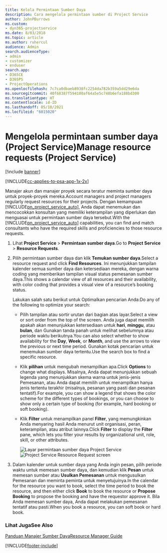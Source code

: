 ```yaml
---
title: Kelola Permintaan Sumber Daya
description: Cara mengelola permintaan sumber di Project Service
author: JohnPBurrows
ms.custom:
- dyn365-projectservice
ms.date: 8/03/2018
ms.topic: article
ms.author: ruhercul
audience: Admin
search.audienceType:
- admin
- customizer
- enduser
search.app:
- D365CE
- D365PS
- ProjectOperations
ms.openlocfilehash: 7c7ca0dbaeb8938fc2254da782b359a5dd29e6da
ms.sourcegitcommit: 40f68387f594180af64a5e5c748b6efa188bd300
ms.translationtype: HT
ms.contentlocale: id-ID
ms.lasthandoff: 05/10/2021
ms.locfileid: "6015020"
---
```

# <a name="manage-resource-requests-project-service"></a><span data-ttu-id="ef281-103">Mengelola permintaan sumber daya (Project Service)</span><span class="sxs-lookup"><span data-stu-id="ef281-103">Manage resource requests (Project Service)</span></span>

[!include [banner](../includes/psa-now-project-operations.md)]

[!INCLUDE[cc-applies-to-psa-app-1x-2x](../includes/cc-applies-to-psa-app-1x-2x.md)]

<span data-ttu-id="ef281-104">Manajer akun dan manajer proyek secara teratur meminta sumber daya untuk proyek-proyek mereka.</span><span class="sxs-lookup"><span data-stu-id="ef281-104">Account managers and project managers regularly request resources for their projects.</span></span> <span data-ttu-id="ef281-105">Dengan kemampuan [!INCLUDE[pn_project_service_auto](../includes/pn-project-service-auto.md)], Anda dapat menemukan dan mencocokkan konsultan yang memiliki keterampilan yang diperlukan dan menguasai untuk permintaan sumber daya tersebut.</span><span class="sxs-lookup"><span data-stu-id="ef281-105">With the [!INCLUDE[pn_project_service_auto](../includes/pn-project-service-auto.md)] capabilities, you can find and match consultants who have the required skills and proficiencies to those resource requests.</span></span>  
  
1. <span data-ttu-id="ef281-106">Lihat **Project Service** > **Permintaan sumber daya**.</span><span class="sxs-lookup"><span data-stu-id="ef281-106">Go to **Project Service** > **Resource Requests**.</span></span>  
  
2. <span data-ttu-id="ef281-107">Pilih permintaan sumber daya dan klik **Temukan sumber daya**.</span><span class="sxs-lookup"><span data-stu-id="ef281-107">Select a resource request and click **Find Resources**.</span></span> <span data-ttu-id="ef281-108">Ini menunjukkan tampilan kalender semua sumber daya dan ketersediaan mereka, dengan warna coding yang memberikan tampilan visual status pemesanan sumber daya.</span><span class="sxs-lookup"><span data-stu-id="ef281-108">This shows a calendar view of all resources and their availability, with color coding that provides a visual view of a resource’s booking status.</span></span>  
  
    <span data-ttu-id="ef281-109">Lakukan salah satu berikut untuk Optimalkan pencarian Anda:</span><span class="sxs-lookup"><span data-stu-id="ef281-109">Do any of the following to optimize your search:</span></span>  
  
   -   <span data-ttu-id="ef281-110">Pilih tampilan atau sortir urutan dari bagian atas layar.</span><span class="sxs-lookup"><span data-stu-id="ef281-110">Select a view or sort order from the top of the screen.</span></span> <span data-ttu-id="ef281-111">Anda juga dapat memilih apakah akan menunjukkan ketersediaan untuk **hari**, **minggu**, atau **bulan**, dan Gunakan tanda panah untuk melihat sebelumnya atau periode waktu berikutnya.</span><span class="sxs-lookup"><span data-stu-id="ef281-111">You can also select whether to show availability for the **Day**, **Week**, or **Month**, and use the arrows to view the previous or next time period.</span></span> <span data-ttu-id="ef281-112">Gunakan kotak pencarian untuk menemukan sumber daya tertentu.</span><span class="sxs-lookup"><span data-stu-id="ef281-112">Use the search box to find a specific resource.</span></span>  
  
   -   <span data-ttu-id="ef281-113">Klik **pilihan** untuk mengubah menampilkan apa.</span><span class="sxs-lookup"><span data-stu-id="ef281-113">Click **Options** to change what displays.</span></span> <span data-ttu-id="ef281-114">Misalnya, Anda dapat menunjukkan sebuah legenda yang menunjukkan skema warna untuk jenis-jenis Pemesanan, atau Anda dapat memilih untuk menampilkan hanya jenis tertentu terakhir (misalnya, pesanan yang pasti dan pesanan tentatif).</span><span class="sxs-lookup"><span data-stu-id="ef281-114">For example, you can show a legend that shows the color scheme for the different types of bookings, or you can choose to show only a certain type of booking (for example, hard booking or soft booking).</span></span>  
  
   -   <span data-ttu-id="ef281-115">Klik **Filter** untuk menampilkan panel **Filter**, yang memungkinkan Anda menyaring hasil Anda menurut unit organisasi, peran, keterampilan, atau atribut lainnya.</span><span class="sxs-lookup"><span data-stu-id="ef281-115">Click **Filter** to display the **Filter** pane, which lets you filter your results by organizational unit, role, skill, or other attributes.</span></span>  
  
       <span data-ttu-id="ef281-116">![Layar permintaan sumber daya Project Service](../psa/media/project-service-resource-request-screen.png "Layar permintaan sumber daya Project Service")</span><span class="sxs-lookup"><span data-stu-id="ef281-116">![Project Service Resource Request screen](../psa/media/project-service-resource-request-screen.png "Project Service Resource Request screen")</span></span>  
  
3. <span data-ttu-id="ef281-117">Dalam kalender untuk sumber daya yang Anda ingin pesan, pilih periode waktu untuk memesan sumber daya, dan kemudian klik **Pesan** untuk memesan sumber atau **Usulkan Pemesanan** untuk mengusulkan Pemesanan dan meminta peminta untuk menyetujuinya.</span><span class="sxs-lookup"><span data-stu-id="ef281-117">In the calendar for the resource you want to book, select the time period to book the resource, and then either click **Book** to book the resource or **Propose Booking** to propose the booking and have the requestor approve it.</span></span> <span data-ttu-id="ef281-118">Bila Anda memesan sumber daya, Anda dapat melakukan pemesanan tentatif atau pasti.</span><span class="sxs-lookup"><span data-stu-id="ef281-118">When you book a resource, you can soft book or hard book.</span></span>  
  
### <a name="see-also"></a><span data-ttu-id="ef281-119">Lihat Juga</span><span class="sxs-lookup"><span data-stu-id="ef281-119">See Also</span></span>  
 [<span data-ttu-id="ef281-120">Panduan Manajer Sumber Daya</span><span class="sxs-lookup"><span data-stu-id="ef281-120">Resource Manager Guide</span></span>](../psa/resource-manager-guide.md)


[!INCLUDE[footer-include](../includes/footer-banner.md)]
